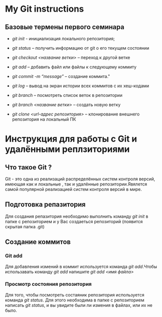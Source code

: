 # My Git instructions

## Базовые термены первого семинара

* *git init* - инициализация локального репозитория;

* *git status* – получить информацию от git о его текущем состоянии

* *git checkout <название ветки>* – переход к другой ветке

* *git add* – добавить файл или файлы к следующему коммиту

* *git commit -m “message”* – создание коммита."

* *git log* – вывод на экран истории всех коммитов с их хеш-кодами

* *git branch* – посмотреть список веток в репозитории

* *git branch <название ветки>* – создать новую ветку

* *git clone <url-адрес репозитория>* – клонирование внешнего репозитория на  локальный ПК
# Инструкция для работы с Git и удалёнными реплзиториями
## Что такое Git ?
Git - это одна из реализаций распределённых систем контроля версий, имеющая как и локальные , так и удалённые репозитории.Явялется самой популярной реализацией систем контроля версий в мире.
## Подготовка репазитория
Для создания репазитория необходимо выполнить команду *git init* в папке с репозиторием и у Вас  создаеться репозиторий (появится скрытая папка .git)

## Создание коммитов

### Git add
Для добавления измений в коммит используется команда *git add*.Чтобы использавать команду *git add* напишите *git add <имя файла>*

### Просмотр состояния репозитория
Для того, чтобы посмотреть состаяник репозитория используется команда *git status*. Для этого необходима в папке с репозиторием написать *git status*, и вы увидите были ли измения в файлах, или их не было.